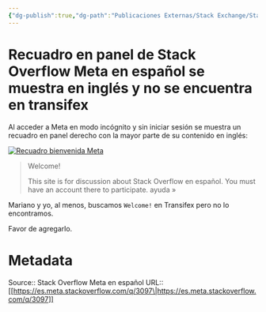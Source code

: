 ```yaml
---
{"dg-publish":true,"dg-path":"Publicaciones Externas/Stack Exchange/Stack Overflow en español/Stack Overflow en español Meta/es.meta.stackoverflow.com-3097.md","permalink":"/publicaciones-externas/stack-exchange/stack-overflow-en-espanol/stack-overflow-en-espanol-meta/es-meta-stackoverflow-com-3097/","title":"Recuadro en panel de Stack Overflow Meta en español se muestra en inglés y no se encuentra en transifex","hide":true,"noteIcon":"\"0\"","created":"2024-04-03T12:49:10.681-06:00","updated":"2024-04-05T16:44:02.300-06:00"}
---
```


# Recuadro en panel de Stack Overflow Meta en español se muestra en inglés y no se encuentra en transifex

Al acceder a Meta en modo incógnito y sin iniciar sesión se muestra un recuadro en panel derecho con la mayor parte de su contenido en inglés:

[![Recuadro bienvenida Meta][1]][1]


  [1]: https://i.stack.imgur.com/PThlt.png

> Welcome!  
>
> This site is for discussion about Stack Overflow en español. You must have an account there to participate.
> ayuda »

Mariano y yo, al menos, buscamos `Welcome!` en Transifex pero no lo encontramos.

Favor de agregarlo.

# Metadata
Source:: Stack Overflow Meta en español
URL:: [[https://es.meta.stackoverflow.com/q/3097\|https://es.meta.stackoverflow.com/q/3097]]

